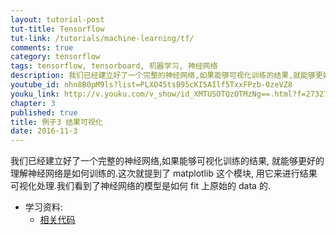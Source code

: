 ```yaml
---
layout: tutorial-post
tut-title: Tensorflow
tut-link: /tutorials/machine-learning/tf/
comments: true
category: tensorflow
tags: tensorflow, tensorboard, 机器学习, 神经网络
description: 我们已经建立好了一个完整的神经网络,如果能够可视化训练的结果,就能够更好的理解神经网络是如何训练的.这次就提到了 matplotlib 这个模块,用它来进行结果可视化处理.我们看到了神经网络的模型是如何 fit 上原始的 data 的.
youtube_id: nhn8B0pM9ls?list=PLXO45tsB95cKI5AIlf5TxxFPzb-0zeVZ8
youku_link: http://v.youku.com/v_show/id_XMTU5OTQzOTMzNg==.html?f=27327189&o=1
chapter: 3
published: true
title: 例子3 结果可视化
date: 2016-11-3
---
```



我们已经建立好了一个完整的神经网络,如果能够可视化训练的结果,
就能够更好的理解神经网络是如何训练的.这次就提到了 matplotlib 这个模块,
用它来进行结果可视化处理.我们看到了神经网络的模型是如何 fit 上原始的 data 的.

* 学习资料:
  * [相关代码](https://github.com/MorvanZhou/tutorials/tree/master/tensorflowTUT/tf12_plot_result)